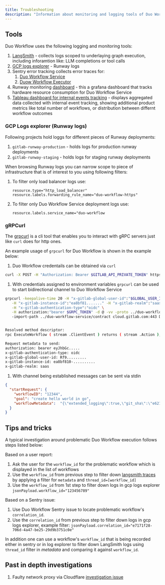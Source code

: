 ```yaml
---
title: Troubleshooting
description: "Information about monitoring and logging tools of Duo Workflow."
---
```


## Tools

Duo Workflow uses the following logging and monitoring tools:

1. [LangSmith](https://smith.langchain.com/o/477de7ad-583e-47b6-a1c4-c4a0300e7aca/projects/p/5409132b-2cf3-4df8-9f14-70204f90ed9b?timeModel=%7B%22duration%22%3A%227d%22%7D) - collects logs scoped to underlaying graph execution, including inforamtion like: LLM completions or tool calls
2. [GCP logs explorer](https://console.cloud.google.com/logs/query;query=resource.labels.service_name%3D%22duo-workflow%22%0AjsonPayload.workflow_id%3D%2212312415%22%0AjsonPayload.gitlab_global_user_id%3D%22evhd9EY......%22%0AjsonPayload.correlation_id%3D%2268bd87b3-fb70-4093-afb7-21f30ab6021d%22%0A--%20jsonPayload.level%3D%22error%22%0A;cursorTimestamp=2024-12-17T13:17:58.986139Z;duration=P1D?hl=en&invt=AbkXXw&project=gitlab-runway-production&inv=1) - Runway logs
3. Sentry error tracking collects error traces for:
    1. [Duo Workflow Service](https://new-sentry.gitlab.net/organizations/gitlab/issues/?limit=5&project=36&query=&sort=freq&statsPeriod=14d)
    2. [Duow Workflow Executor](https://new-sentry.gitlab.net/organizations/gitlab/issues/?limit=5&project=40&query=&sort=freq&statsPeriod=14d)
4. Runway monitoring [dashboard](https://dashboards.gitlab.net/d/runway-service/runway3a-runway-service-metrics?from=now-24h&orgId=1&timezone=utc&to=now&var-PROMETHEUS_DS=mimir-runway&var-environment=gprd&var-region=$__all&var-type=duo-workflow) - this a grafana dashboard that tracks hardware resource consumption for Duo Workflow Service
5. [Tableau dashboard for internal events tracking](https://10az.online.tableau.com/#/site/gitlab/views/DuoRequestWorkflow/DuoWorkflow) - displays aggregated data collected with internal event tracking, showing additional product metrics like total number of workflows, or distribution between differnt workflow outcomes

### GCP Logs explorer (Runway logs)

Following projects hold loggs for different pieces of Runway deployments:

1. `gitlab-runway-production` - holds logs for production runway deployments
1. `gitlab-runway-staging` - holds logs for staging runway deployments

When browsing Runway logs you can narrow scope to piece of infrastructure that is of interest to you using following filters:

1. To filter only load balancer logs use:

   ```plain
   resource.type="http_load_balancer"
   resource.labels.forwarding_rule_name="duo-workflow-https"
   ```

1. To filter only Duo Workflow Service deployment logs use:

   ```plain
   resource.labels.service_name="duo-workflow
   ```

### gRPCurl

The [grpcurl](https://github.com/fullstorydev/grpcurl) is a cli tool that enables you to interact with gRPC servers just like `curl` does for http ones.

An example usage of `grpcurl` for Duo Workflow is shown in the example below:

1. Duo Workflow credentails can be obtained via `curl`

```bash
curl -X POST -H "Authorization: Bearer $GITLAB_API_PRIVATE_TOKEN" https://gitlab.com/api/v4/ai/duo_workflows/direct_access
```

1. With credentials assigned to environment variables `grpcurl` can be used to start bidirectional channel to Duo Workflow Service

```bash
grpcurl -keepalive-time 20 -H "x-gitlab-global-user-id":"$GLOBAL_USER_ID" \
   -H "x-gitlab-instance-id":"ea8bf81......." -H "x-gitlab-realm":"saas" \
   -H "x-gitlab-authentication-type":"oidc" \
   -H authorization:"bearer $GRPC_TOKEN" -d @ -vv -proto ../duo-workflow-service/contract/contract.proto
   -import-path ../duo-workflow-service/contract cloud.gitlab.com:443 DuoWorkflow/ExecuteWorkflow


Resolved method descriptor:
rpc ExecuteWorkflow ( stream .ClientEvent ) returns ( stream .Action );

Request metadata to send:
authorization: bearer eyJhbGc.....
x-gitlab-authentication-type: oidc
x-gitlab-global-user-id: Rf9.........
x-gitlab-instance-id: ea8bf810-..........
x-gitlab-realm: saas
```

1. With channel being established messages can be sent via stdin

```json
{
  "startRequest": {
    "workflowID": "12344",
    "goal": "create hello world in go",
    "workflowMetadata":  "{\"extended_logging\":true,\"git_sha\":\"e621c52bb0f3af0a102a06cf2e485aa961f60d8c\",\"git_url\":\"gitlab.com/gitlab-org/analytics-section/analytics-instrumentation/metric-dictionary.git\"}"
  }
}
```

## Tips and tricks

A typical investigation around problematic Duo Workflow execution follows steps listed below:

Based on a user report:

1. Ask the user for the `workflow_id` for the problematic workflow which is displayed in the list of workflows
2. Use the `workflow_id` from previous step to filter down [langsmith traces](https://smith.langchain.com/o/477de7ad-583e-47b6-a1c4-c4a0300e7aca/projects/p/a86cfa18-72b2-4729-844e-94d4ffb7f54a?timeModel=%7B%22duration%22%3A%227d%22%7D) by applying a filter for `metadata` and `thread_id=[workflow_id]`
3. Use the `workflow_id` from 1st step to filter down logs in gcp logs explorer `jsonPayload.workflow_id="123456789"`

Based on a Sentry issue:

1. Use Duo Workflow Sentry issue to locate problematic workflow's `correlation_id`.
2. Use the `correlation_id` from previous step to filter down logs in gcp logs explorer, example filter: `jsonPayload.correlation_id="e7171f28-706d-4a47-be25-29d9b3751c0e"`

In addition one can use a workflow's `workflow_id` that is being recorded either in sentry or in log explorer to filter down LangSmith logs using `thread_id` filter in _metadata_ and comparing it against `workflow_id`.

## Past in depth investigations

1. Faulty network proxy via Cloudflare [investigation issue](https://gitlab.com/gitlab-org/gitlab/-/issues/501170)
